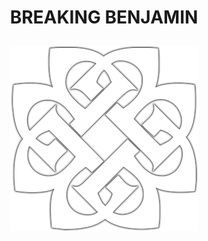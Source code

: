 
<h1 align="center">
<p>BREAKING BENJAMIN</p>
<img src="https://github.com/Guilherme-Maciel/readme_images/blob/master/breakingBenjamin/bb.png" alt="breaking benjamin"/>
</h1>
